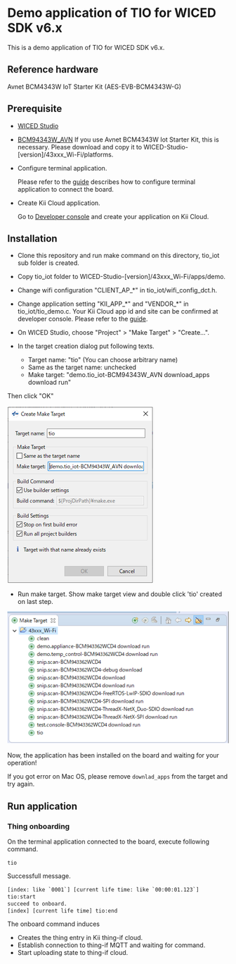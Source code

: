 # Demo application of TIO for WICED SDK v6.x

This is a demo application of TIO for WICED SDK v6.x.

## Reference hardware
Avnet BCM4343W IoT Starter Kit (AES-EVB-BCM4343W-G)

## Prerequisite 

* [WICED Studio](https://community.cypress.com/community/wiced-wifi/wiced-wifi-documentation)

* [BCM94343W\_AVN](https://github.com/CloudConnectKits/WICED-STUDIO-6.x_Platform_Files)
If you use Avnet BCM4343W Iot Starter Kit, this is necessary.
Please download and copy it to WICED-Studio-[version]/43xxx\_Wi-Fi/platforms.

* Configure terminal application.

  Please refer to the [guide](https://community.cypress.com/servlet/JiveServlet/downloadBody/2623-102-3-2828/WICED-UM200-R.pdf)
describes how to configure terminal application to connect the board.

* Create Kii Cloud application.

  Go to [Developer console](https://developer.kii.com) and create your application on Kii Cloud.

## Installation
* Clone this repository and run make command on this directory, tio\_iot sub folder is created.  
* Copy tio\_iot folder to WICED-Studio-[version]/43xxx\_Wi-Fi/apps/demo.
* Change wifi configuration "CLIENT\_AP\_\*" in tio\_iot/wifi\_config\_dct.h.
* Change application setting "KII\_APP\_\*" and "VENDOR\_\*" in tio\_iot/tio\_demo.c.
Your Kii Cloud app id and site can be confirmed at developer console.
Please refer to the [guide](http://docs.kii.com/en/guides/devportal/application_console/#configuring-the-application).

* On WICED Studio, choose "Project" > "Make Target" > "Create...".
* In the target creation dialog put following texts.
  * Target name: "tio" (You can choose arbitrary name)
  * Same as the target name: unchecked
  * Make target: "demo.tio\_iot-BCM94343W\_AVN download\_apps download run"


Then click "OK"

![ScreenShot](./images/create_make_target.png)

* Run make target.
Show make target view and double click 'tio' created on last step.

![ScreenShot](./images/list_make_target.png)

Now, the application has been installed on the board and waiting for your
operation!

If you got error on Mac OS, please remove `downlad_apps` from the target and try again.

## Run application

### Thing onboarding
On the terminal application connected to the board, execute following command.

```shell
tio
```

Successfull message.
```shell
[index: like `0001`] [current life time: like `00:00:01.123`] tio:start
succeed to onboard.
[index] [current life time] tio:end
```

The onboard command induces
* Creates the thing entry in Kii thing-if cloud.
* Establish connection to thing-if MQTT and waiting for command.
* Start uploading state to thing-if cloud.

